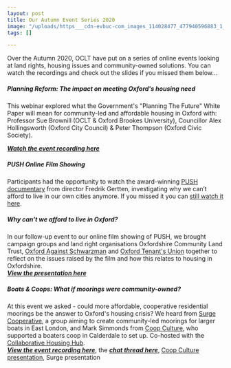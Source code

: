 ```yaml
---
layout: post
title: Our Autumn Event Series 2020
image: "/uploads/https___cdn-evbuc-com_images_114028477_477940596883_1_original.jpeg"
tags: []

---
```

Over the Autumn 2020, OCLT have put on a series of online events looking at land rights, housing issues and community-owned solutions. You can watch the recordings and check out the slides if you missed them below...

##### **Planning Reform: The impact on meeting Oxford's housing need**

This webinar explored what the Government's "Planning The Future" White Paper will mean for community-led and affordable housing in Oxford with: Professor Sue Brownill (OCLT & Oxford Brookes University), Councillor Alex Hollingsworth (Oxford City Council) & Peter Thompson (Oxford Civic Society).

[**_Watch the event recording here_**](https://www.facebook.com/589830504402520/videos/733214690600966/)

##### **PUSH Online Film Showing**

Participants had the opportunity to watch the award-winning [PUSH documentary](http://www.pushthefilm.com/) from director Fredrik Gertten, investigating why we can’t afford to live in our own cities anymore. If you missed it you can [still watch it here](https://www.eventbrite.co.uk/e/127740203387).

##### **Why can't we afford to live in Oxford?**

In our follow-up event to our online film showing of PUSH, we brought campaign groups and land right organisations Oxfordshire Community Land Trust, [Oxford Against Schwarzman](https://www.facebook.com/oxfordagainstschwarzman/) and [Oxford Tenant's Union](https://oxfordtenantsunion.com/) together to reflect on the issues raised by the film and how this relates to housing in Oxfordshire.  
[**_View the presentation here_**](/uploads/why-can-t-we-afford-to-live-in-oxford_-pptx.pdf)

##### **Boats & Coops: What if moorings were community-owned?**

At this event we asked - could more affordable, cooperative residential moorings be the answer to Oxford's housing crisis? We heard from [Surge Cooperative](https://www.surge.coop/), a group aiming to create community-led moorings for larger boats in East London, and Mark Simmonds from [Coop Culture](https://www.culture.coop/), who supported a boaters coop in Calderdale to set up. Co-hosted with the [Collaborative Housing Hub](https://collaborativehousing.org.uk/).  
[**_View the event recording here_**](https://www.facebook.com/oxfordshireclt/videos/3415051898593558/), the [**_chat thread here_**](/uploads/boats-coops.pdf), [Coop Culture presentation](https://miro.com/app/board/o9J_kgI8kBM=/), Surge presentation